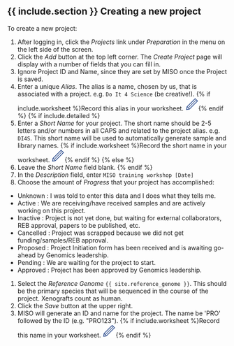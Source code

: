## {{ include.section }} Creating a new project

To create a new project:

1. After logging in, click the _Projects_ link under _Preparation_ in the menu on the left side
of the screen.
1. Click the _Add_ button at the top left corner. The _Create Project_ page will
display with a number of fields that you can fill in.
1. Ignore Project ID and Name, since they are set by MISO once the Project is saved.
1. Enter a unique _Alias_. The alias is a name, chosen by us, that is associated with a project. e.g. `Do It 4 Science`
   (be creative!). {% if include.worksheet %}Record this alias in your worksheet.
   <img src="pics/blue_pencil.png">{% endif %}
{% if include.detailed %}
1. Enter a _Short Name_ for your project. The short name should be 2-5 letters and/or numbers in all CAPS and related to
   the project alias. e.g. `DI4S`. This short name will be used to automatically generate sample and library names.
   {% if include.worksheet %}Record the short name in your worksheet. <img src="pics/blue_pencil.png">{% endif %}
{% else %}
1. Leave the _Short Name_ field blank.
{% endif %}
1. In the _Description_ field, enter `MISO training workshop [Date]`
1. Choose the amount of _Progress_ that your project has accomplished:
  * Unknown : I was told to enter this data and I does what they tells me.
  * Active : We are receiving/have received samples and are actively working on
    this project.
  * Inactive : Project is not yet done, but waiting for external collaborators,
    REB approval, papers to be published, etc.
  * Cancelled : Project was scrapped because we did not get funding/samples/REB
    approval.
  * Proposed : Project Initiation form has been received and is awaiting go-ahead
    by Genomics leadership.
  * Pending : We are waiting for the project to start.
  * Approved : Project has been approved by Genomics leadership.
1. Select the _Reference Genome_ `{{ site.reference_genome }}`. This should be the primary species that will be
   sequenced in the course of the project. Xenografts count as human.
1. Click the _Save_ button at the upper right.
1. MISO will generate an ID and name for the project. The name be 'PRO' followed by the ID (e.g. "PRO123").
   {% if include.worksheet %}Record this name in your worksheet. <img src="pics/blue_pencil.png">{% endif %}
